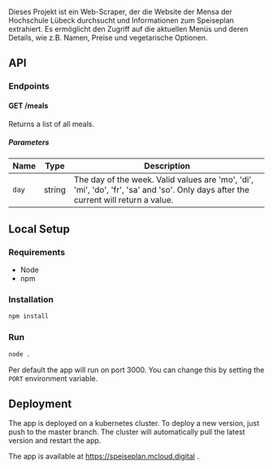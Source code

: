 Dieses Projekt ist ein Web-Scraper, der die Website der Mensa der Hochschule Lübeck durchsucht und Informationen zum Speiseplan extrahiert. Es ermöglicht den Zugriff auf die aktuellen Menüs und deren Details, wie z.B. Namen, Preise und vegetarische Optionen.


## API

### Endpoints

#### GET /meals

Returns a list of all meals.

##### Parameters

| Name | Type | Description |
| ---- | ---- | ----------- |
| `day` | string | The day of the week. Valid values are 'mo', 'di', 'mi', 'do', 'fr', 'sa' and 'so'. Only days after the current will return a value. |

## Local Setup

### Requirements
- Node
- npm

### Installation

```bash
npm install
```

### Run

```bash
node .
```

Per default the app will run on port 3000. You can change this by setting the `PORT` environment variable.

## Deployment

The app is deployed on a kubernetes cluster. To deploy a new version, just push to the master branch. The cluster will automatically pull the latest version and restart the app.  

The app is available at https://speiseplan.mcloud.digital .
